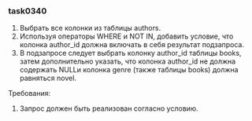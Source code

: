 
### task0340

1. Выбрать все колонки из таблицы authors.
2. Используя операторы WHERE и NOT IN, добавить условие, что колонка author_id должна включать в себя результат подзапроса.
3. В подзапросе следует выбрать колонку author_id таблицы books, затем дополнительно указать, что колонка author_id не должна содержать NULLи колонка genre (также таблицы books) должна равняться novel.


Требования:
1.	Запрос должен быть реализован согласно условию.


